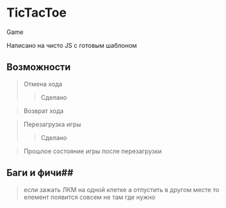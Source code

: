 # TicTacToe #

Game

Написано на чисто JS с готовым шаблоном



## Возможности ##

>Отмена хода
>>Сделано

>Возврат хода

>Перезагрузка игры
>>Сделано

>Прошлое состояние игры после перезагрузки

## Баги и фичи##

>если зажать  ЛКМ на одной клетке а отпустить в другом месте то елемент появится совсем не там где нужно






